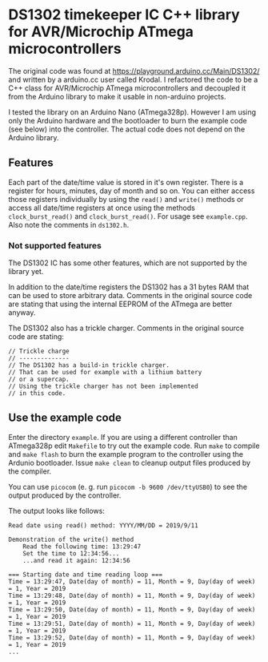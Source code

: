 # DS1302 timekeeper IC C++ library for AVR/Microchip ATmega microcontrollers

The original code was found at https://playground.arduino.cc/Main/DS1302/ and
written by a arduino.cc user called Krodal. I refactored the code to be a C++
class for AVR/Microchip ATmega microcontrollers and decoupled it from the
Arduino library to make it usable in non-arduino projects.

I tested the library on an Arduino Nano (ATmega328p). However I am using only
the Arduino hardware and the bootloader to burn the example code (see below)
into the controller. The actual code does not depend on the Arduino library.


## Features

Each part of the date/time value is stored in it's own register. There is a
register for hours, minutes, day of month and so on. You can either access those
registers individually by using the `read()` and `write()` methods or access all
date/time registers at once using the methods `clock_burst_read()` and
`clock_burst_read()`. For usage see `example.cpp`. Also note the comments in
`ds1302.h`.


### Not supported features

The DS1302 IC has some other features, which are not supported by the library
yet.

In addition to the date/time registers the DS1302 has a 31 bytes RAM that can be
used to store arbitrary data. Comments in the original source code are stating
that using the internal EEPROM of the ATmega are better anyway.

The DS1302 also has a trickle charger. Comments in the original source code
are stating:
```
// Trickle charge
// --------------
// The DS1302 has a build-in trickle charger.
// That can be used for example with a lithium battery
// or a supercap.
// Using the trickle charger has not been implemented
// in this code.
```


## Use the example code

Enter the directory `example`. If you are using a different controller than
ATmega328p edit `Makefile` to try out the example code. Run `make` to compile
and `make flash` to burn the example program to the controller using the Ardunio
bootloader. Issue `make clean` to cleanup output files produced by the compiler.

You can use `picocom` (e. g. run `picocom -b 9600 /dev/ttyUSB0`) to see the
output produced by the controller.

The output looks like follows:
```
Read date using read() method: YYYY/MM/DD = 2019/9/11

Demonstration of the write() method
	Read the following time: 13:29:47
	Set the time to 12:34:56...
	...and read it again: 12:34:56

=== Starting date and time reading loop ===
Time = 13:29:47, Date(day of month) = 11, Month = 9, Day(day of week) = 1, Year = 2019
Time = 13:29:48, Date(day of month) = 11, Month = 9, Day(day of week) = 1, Year = 2019
Time = 13:29:50, Date(day of month) = 11, Month = 9, Day(day of week) = 1, Year = 2019
Time = 13:29:51, Date(day of month) = 11, Month = 9, Day(day of week) = 1, Year = 2019
Time = 13:29:52, Date(day of month) = 11, Month = 9, Day(day of week) = 1, Year = 2019
...
```
